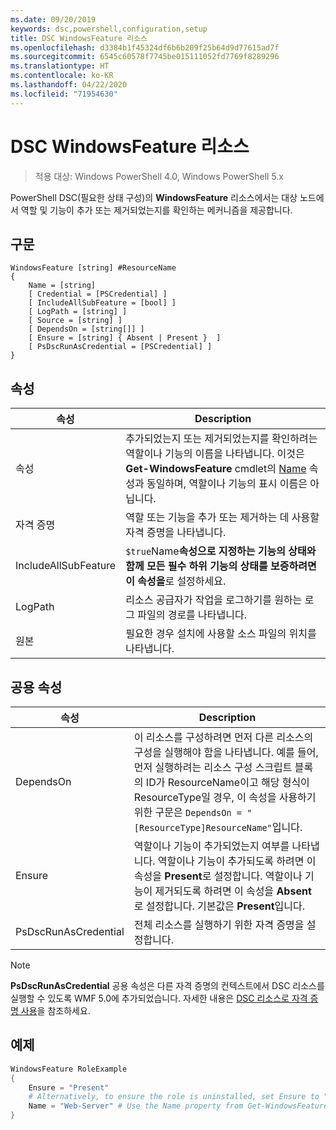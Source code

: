 ```yaml
---
ms.date: 09/20/2019
keywords: dsc,powershell,configuration,setup
title: DSC WindowsFeature 리소스
ms.openlocfilehash: d3384b1f45324df6b6b209f25b64d9d77615ad7f
ms.sourcegitcommit: 6545c60578f7745be015111052fd7769f8289296
ms.translationtype: HT
ms.contentlocale: ko-KR
ms.lasthandoff: 04/22/2020
ms.locfileid: "71954630"
---
```

# <a name="dsc-windowsfeature-resource"></a>DSC WindowsFeature 리소스

> 적용 대상: Windows PowerShell 4.0, Windows PowerShell 5.x

PowerShell DSC(필요한 상태 구성)의 **WindowsFeature** 리소스에서는 대상 노드에서 역할 및 기능이 추가 또는 제거되었는지를 확인하는 메커니즘을 제공합니다.

## <a name="syntax"></a>구문

```Syntax
WindowsFeature [string] #ResourceName
{
    Name = [string]
    [ Credential = [PSCredential] ]
    [ IncludeAllSubFeature = [bool] ]
    [ LogPath = [string] ]
    [ Source = [string] ]
    [ DependsOn = [string[]] ]
    [ Ensure = [string] { Absent | Present }  ]
    [ PsDscRunAsCredential = [PSCredential] ]
}
```

## <a name="properties"></a>속성

|속성 |Description |
|---|---|
|속성 |추가되었는지 또는 제거되었는지를 확인하려는 역할이나 기능의 이름을 나타냅니다. 이것은 **Get-WindowsFeature** cmdlet의 [Name](/powershell/module/servermanager/Get-WindowsFeature) 속성과 동일하며, 역할이나 기능의 표시 이름은 아닙니다. |
|자격 증명 |역할 또는 기능을 추가 또는 제거하는 데 사용할 자격 증명을 나타냅니다. |
|IncludeAllSubFeature |`$true`Name**속성으로 지정하는 기능의 상태와 함께 모든 필수 하위 기능의 상태를 보증하려면 이 속성을**로 설정하세요. |
|LogPath |리소스 공급자가 작업을 로그하기를 원하는 로그 파일의 경로를 나타냅니다. |
|원본 |필요한 경우 설치에 사용할 소스 파일의 위치를 나타냅니다. |

## <a name="common-properties"></a>공용 속성

|속성 |Description |
|---|---|
|DependsOn |이 리소스를 구성하려면 먼저 다른 리소스의 구성을 실행해야 함을 나타냅니다. 예를 들어, 먼저 실행하려는 리소스 구성 스크립트 블록의 ID가 ResourceName이고 해당 형식이 ResourceType일 경우, 이 속성을 사용하기 위한 구문은 `DependsOn = "[ResourceType]ResourceName"`입니다. |
|Ensure |역할이나 기능이 추가되었는지 여부를 나타냅니다. 역할이나 기능이 추가되도록 하려면 이 속성을 **Present**로 설정합니다. 역할이나 기능이 제거되도록 하려면 이 속성을 **Absent**로 설정합니다. 기본값은 **Present**입니다. |
|PsDscRunAsCredential |전체 리소스를 실행하기 위한 자격 증명을 설정합니다. |

> [!NOTE]
> **PsDscRunAsCredential** 공용 속성은 다른 자격 증명의 컨텍스트에서 DSC 리소스를 실행할 수 있도록 WMF 5.0에 추가되었습니다. 자세한 내용은 [ DSC 리소스로 자격 증명 사용](../../../configurations/runasuser.md)을 참조하세요.

## <a name="example"></a>예제

```powershell
WindowsFeature RoleExample
{
    Ensure = "Present"
    # Alternatively, to ensure the role is uninstalled, set Ensure to "Absent"
    Name = "Web-Server" # Use the Name property from Get-WindowsFeature
}
```